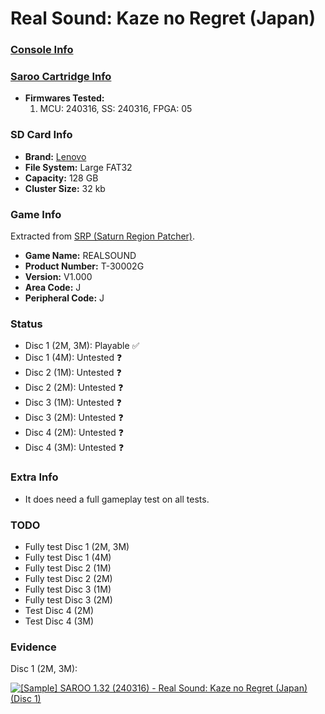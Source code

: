 # Real Sound: Kaze no Regret (Japan)

### [Console Info](../../../../Info/Consoles/VA13/README.md)

### [Saroo Cartridge Info](../../../../Info/Cartridges/RetroGameParadiseStore/1.32F/README.md)

- <b>Firmwares Tested:</b>
  1. MCU: 240316, SS: 240316, FPGA: 05

### SD Card Info

- <b>Brand:</b> [Lenovo](https://s.click.aliexpress.com/e/_DBowUFx)
- <b>File System:</b> Large FAT32
- <b>Capacity:</b> 128 GB
- <b>Cluster Size:</b> 32 kb

### Game Info

Extracted from [SRP (Saturn Region Patcher)](https://segaxtreme.net/resources/saturn-region-patcher.81/download).

- <b>Game Name:</b> REALSOUND
- <b>Product Number:</b> T-30002G
- <b>Version:</b> V1.000
- <b>Area Code:</b> J
- <b>Peripheral Code:</b> J

### Status

- Disc 1 (2M, 3M): Playable :white_check_mark:
- Disc 1 (4M): Untested :question:
- Disc 2 (1M): Untested :question:
- Disc 2 (2M): Untested :question:
- Disc 3 (1M): Untested :question:
- Disc 3 (2M): Untested :question:
- Disc 4 (2M): Untested :question:
- Disc 4 (3M): Untested :question:

### Extra Info

- It does need a full gameplay test on all tests.

### TODO

- Fully test Disc 1 (2M, 3M)
- Fully test Disc 1 (4M)
- Fully test Disc 2 (1M)
- Fully test Disc 2 (2M)
- Fully test Disc 3 (1M)
- Fully test Disc 3 (2M)
- Test Disc 4 (2M)
- Test Disc 4 (3M)

### Evidence

Disc 1 (2M, 3M):

[![[Sample] SAROO 1.32 (240316) - Real Sound: Kaze no Regret (Japan) (Disc 1)](https://img.youtube.com/vi/23MQiDFP0mU/0.jpg)](https://www.youtube.com/watch?v=23MQiDFP0mU)
